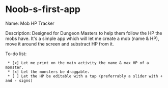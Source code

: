 # Noob-s-first-app
Name:         Mob HP Tracker

Description:  Designed for Dungeon Masters to help them follow the HP the mobs have. It's a simple app which will let me               create a mob (name & HP), move it around the screen and substract HP from it.

To-do list:

```
 * [x] Let me print on the main activity the name & max HP of a monster.
 * [x] Let the monsters be draggable.
 * [ ] Let the HP be editable with a tap (preferrably a slider with + and - signs)
```
